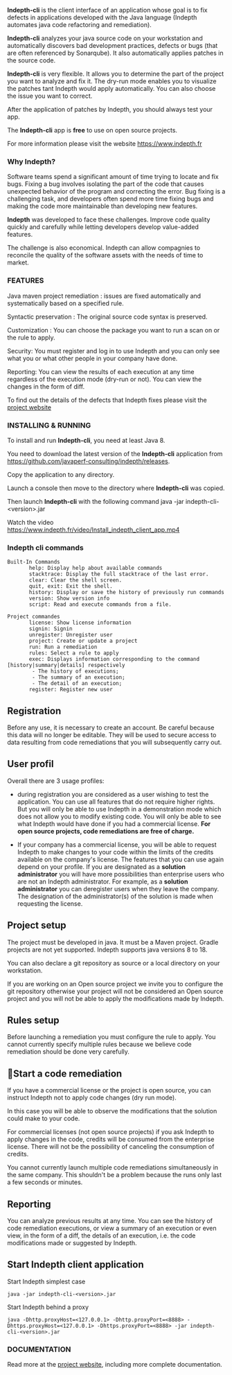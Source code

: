 


**Indepth-cli** is the client interface of an application whose goal is to fix defects in applications developed with the Java language (Indepth automates java code refactoring and remediation).

**Indepth-cli** analyzes your java source code on your workstation and automatically discovers bad development practices, defects or bugs (that are often referenced by Sonarqube). 
It also automatically applies patches in the source code.

**Indepth-cli** is very flexible. It allows you to determine the part of the project you want to analyze and fix it. 
The dry-run mode enables you to visualize the patches tant Indepth would apply automatically.
You can also choose the issue you want to correct.

After the application of patches by Indepth, you should always test your app.

The **Indepth-cli** app is **free** to use on open source projects.

For more information please visit the website https://www.indepth.fr

### Why Indepth?

Software teams spend a significant amount of time trying to locate and fix bugs. 
Fixing a bug involves isolating the part of the code that causes unexpected behavior of the program and correcting the error. 
Bug fixing is a challenging task, and developers often spend more time fixing bugs and making the code more maintainable than developing new features.

**Indepth** was developed to face these challenges. Improve code quality quickly and carefully while letting developers develop value-added features.

The challenge is also economical. Indepth  can allow compagnies to reconcile the quality of the software assets with the needs of time to market.

### FEATURES

Java maven project remediation : issues are fixed automatically and systematically based on a specified rule.

Syntactic preservation : The original source code syntax is preserved.

Customization : You can choose the package you want to run a scan on or the rule to apply.

Security: You must register and log in to use Indepth and you can only see what you or what other people in your company have done.

Reporting: You can view the results of each execution at any time regardless of the execution mode (dry-run or not). You can view the changes in the form of diff.

To find out the details of the defects that Indepth fixes please visit the [project website](http://indepth.fr/documentation.html)


### INSTALLING & RUNNING

To install and run **Indepth-cli**, you need at least Java 8.

You need to download the latest version of the **Indepth-cli** application from https://github.com/javaperf-consulting/indepth/releases.

Copy the application to any directory.

Launch a console then move to the directory where **Indepth-cli** was copied.

Then launch **Indepth-cli** with the following command java -jar indepth-cli-&lt;version&gt;.jar


Watch the video 
https://www.indepth.fr/video/Install_indepth_client_app.mp4


### Indepth cli commands

```
Built-In Commands
       help: Display help about available commands
       stacktrace: Display the full stacktrace of the last error.
       clear: Clear the shell screen.
       quit, exit: Exit the shell.
       history: Display or save the history of previously run commands
       version: Show version info
       script: Read and execute commands from a file.

Project commandes
       license: Show license information
       signin: Signin
       unregister: Unregister user
       project: Create or update a project
       run: Run a remediation
       rules: Select a rule to apply
       exec: Displays information corresponding to the command [history|summary|details] respectively
        - The history of executions;
        - The summary of an execution;
        - The detail of an execution;
       register: Register new user
```

## Registration

Before any use, it is necessary to create an account. 
Be careful because this data will no longer be editable. 
They will be used to secure access to data resulting from code remediations that you will subsequently carry out.

## User profil

Overall there are 3 usage profiles:

- during registration you are considered as a user wishing to test the application. 
You can use all features that do not require higher rights. 
But you will only be able to use Indepth in a demonstration mode which does not allow you to modify existing code. 
You will only be able to see what Indepth would have done if you had a commercial license. 
**For open source projects, code remediations are free of charge.**

- If your company has a commercial license, you will be able to request Indepth to make changes to your code within the limits of the credits available on the company's license.
The features that you can use again depend on your profile. 
If you are designated as a **solution administrator** you will have more possibilities than enterprise users who are not an Indepth administrator. 
For example, as a **solution administrator** you can deregister users when they leave the company.
The designation of the administrator(s) of the solution is made when requesting the license.

## Project setup

The project must be developed in java. 
It must be a Maven project. Gradle projects are not yet supported. 
Indepth supports java versions 8 to 18. 

You can also declare a git repository as source or a local directory on your workstation. 

If you are working on an Open source project we invite you to configure the git repository otherwise your project will not be considered an Open source project and you will not be able to apply the modifications made by Indepth.

## Rules setup

Before launching a remediation you must configure the rule to apply. 
You cannot currently specify multiple rules because we believe code remediation should be done very carefully.

## Start a code remediation

If you have a commercial license or the project is open source, you can instruct Indepth not to apply code changes (dry run mode). 

In this case you will be able to observe the modifications that the solution could make to your code. 

For commercial licenses (not open source projects) if you ask Indepth to apply changes in the code, credits will be consumed from the enterprise license. 
There will not be the possibility of canceling the consumption of credits.

You cannot currently launch multiple code remediations simultaneously in the same company.
This shouldn't be a problem because the runs only last a few seconds or minutes.

## Reporting

You can analyze previous results at any time.
You can see the history of code remediation executions, or view a summary of an execution or even view, in the form of a diff, the details of an execution, i.e. the code modifications made or suggested by Indepth.


## Start Indepth client application

Start Indepth simplest case

```
java -jar indepth-cli-<version>.jar
```

Start Indepth behind a proxy

```
java -Dhttp.proxyHost=<127.0.0.1> -Dhttp.proxyPort=<8888> -Dhttps.proxyHost=<127.0.0.1> -Dhttps.proxyPort=<8888> -jar indepth-cli-<version>.jar
```

### DOCUMENTATION

Read more at the [project website](http://indepth.fr/documentation.html), including more complete documentation.
